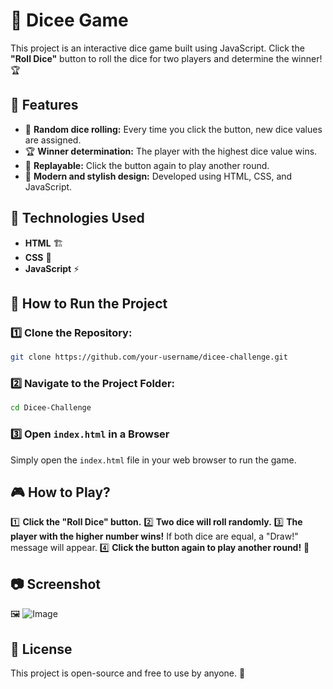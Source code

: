 # 🎲 Dicee Game

This project is an interactive dice game built using JavaScript. Click the **"Roll Dice"** button to roll the dice for two players and determine the winner! 🏆

## 📌 Features
- 🎲 **Random dice rolling:** Every time you click the button, new dice values are assigned.
- 🏆 **Winner determination:** The player with the highest dice value wins.
- 🔄 **Replayable:** Click the button again to play another round.
- 🎨 **Modern and stylish design:** Developed using HTML, CSS, and JavaScript.

## 🚀 Technologies Used
- **HTML** 🏗️
- **CSS** 🎨
- **JavaScript** ⚡

## 📂 How to Run the Project
### 1️⃣ Clone the Repository:
```bash
git clone https://github.com/your-username/dicee-challenge.git
```
### 2️⃣ Navigate to the Project Folder:
```bash
cd Dicee-Challenge
```
### 3️⃣ Open `index.html` in a Browser
Simply open the `index.html` file in your web browser to run the game.

## 🎮 How to Play?
1️⃣ **Click the "Roll Dice" button.**
2️⃣ **Two dice will roll randomly.**
3️⃣ **The player with the higher number wins!** If both dice are equal, a "Draw!" message will appear.
4️⃣ **Click the button again to play another round!** 🔄

## 📷 Screenshot
🖼️ ![Image](https://github.com/user-attachments/assets/2b3e4a01-2a5e-4c49-bd66-d04deeb057b6)

## 📜 License
This project is open-source and free to use by anyone. 🎲

 

